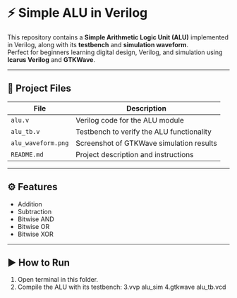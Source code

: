# ⚡ Simple ALU in Verilog

This repository contains a **Simple Arithmetic Logic Unit (ALU)** implemented in Verilog, along with its **testbench** and **simulation waveform**.  
Perfect for beginners learning digital design, Verilog, and simulation using **Icarus Verilog** and **GTKWave**.

---

## 📂 Project Files
| File | Description |
|------|-------------|
| `alu.v` | Verilog code for the ALU module |
| `alu_tb.v` | Testbench to verify the ALU functionality |
| `alu_waveform.png` | Screenshot of GTKWave simulation results |
| `README.md` | Project description and instructions |

---

## ⚙️ Features
- Addition  
- Subtraction  
- Bitwise AND  
- Bitwise OR  
- Bitwise XOR  

---

## ▶️ How to Run
1. Open terminal in this folder.  
2. Compile the ALU with its testbench:
3.vvp alu_sim
4.gtkwave alu_tb.vcd
